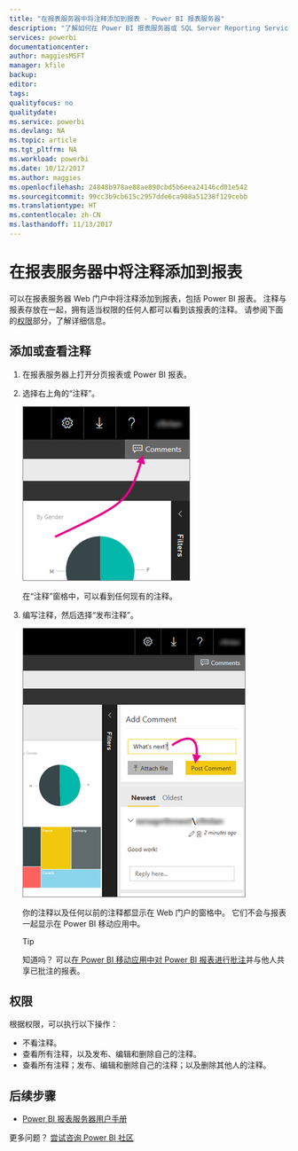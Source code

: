 ```yaml
---
title: "在报表服务器中将注释添加到报表 - Power BI 报表服务器"
description: "了解如何在 Power BI 报表服务器或 SQL Server Reporting Services 报表服务器上将注释添加到 的 Power BI 或分页报表。"
services: powerbi
documentationcenter: 
author: maggiesMSFT
manager: kfile
backup: 
editor: 
tags: 
qualityfocus: no
qualitydate: 
ms.service: powerbi
ms.devlang: NA
ms.topic: article
ms.tgt_pltfrm: NA
ms.workload: powerbi
ms.date: 10/12/2017
ms.author: maggies
ms.openlocfilehash: 24848b978ae88ae890cbd5b6eea24146cd01e542
ms.sourcegitcommit: 99cc3b9cb615c2957dde6ca908a51238f129cebb
ms.translationtype: HT
ms.contentlocale: zh-CN
ms.lasthandoff: 11/13/2017
---
```

# <a name="add-comments-to-a-report-in-a-report-server"></a>在报表服务器中将注释添加到报表
可以在报表服务器 Web 门户中将注释添加到报表，包括 Power BI 报表。 注释与报表存放在一起，拥有适当权限的任何人都可以看到该报表的注释。 请参阅下面的[权限](#permissions)部分，了解详细信息。

## <a name="add-or-view-comments"></a>添加或查看注释
1. 在报表服务器上打开分页报表或 Power BI 报表。
2. 选择右上角的“注释”。
   
    ![选择注释](media/add-comments/report-server-web-portal-comments-button.png)
   
    在“注释”窗格中，可以看到任何现有的注释。
3. 编写注释，然后选择“发布注释”。
   
    ![发布注释](media/add-comments/report-server-web-portal-comments-pane.png)
   
    你的注释以及任何以前的注释都显示在 Web 门户的窗格中。 它们不会与报表一起显示在 Power BI 移动应用中。
   
   > [!TIP]
   > 知道吗？ 可以[在 Power BI 移动应用中对 Power BI 报表进行批注](../mobile-annotate-and-share-a-tile-from-the-mobile-apps.md)并与他人共享已批注的报表。
   > 
   > 

## <a name="permissions"></a>权限
根据权限，可以执行以下操作：

* 不看注释。
* 查看所有注释，以及发布、编辑和删除自己的注释。
* 查看所有注释；发布、编辑和删除自己的注释；以及删除其他人的注释。

## <a name="next-steps"></a>后续步骤
* [Power BI 报表服务器用户手册](user-handbook-overview.md)  

更多问题？ [尝试咨询 Power BI 社区](https://community.powerbi.com/)

